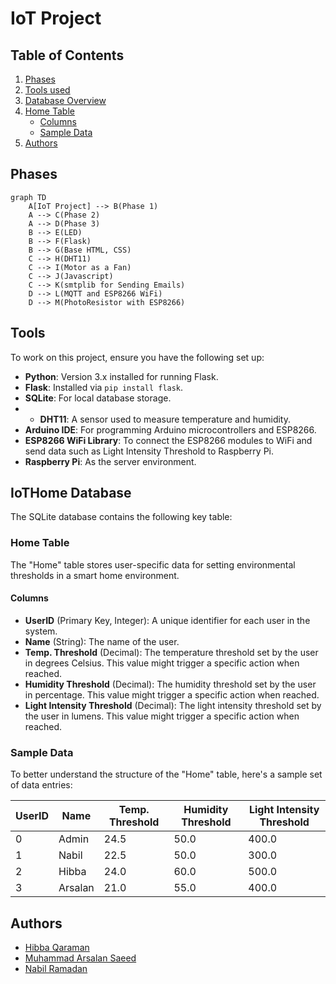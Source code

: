 # IoT Project

## Table of Contents
1. [Phases](#phases)
2. [Tools used](#tools)
3. [Database Overview](#iothome-database)
4. [Home Table](#home-table)
   - [Columns](#columns)
   - [Sample Data](#sample-data)
5. [Authors](#authors)


## Phases
```mermaid
graph TD
    A[IoT Project] --> B(Phase 1)
    A --> C(Phase 2)
    A --> D(Phase 3)
    B --> E(LED)
    B --> F(Flask)
    B --> G(Base HTML, CSS)
    C --> H(DHT11)
    C --> I(Motor as a Fan)
    C --> J(Javascript)
    C --> K(smtplib for Sending Emails)
    D --> L(MQTT and ESP8266 WiFi)
    D --> M(PhotoResistor with ESP8266)
```

## Tools
To work on this project, ensure you have the following set up:

- **Python**: Version 3.x installed for running Flask.
- **Flask**: Installed via `pip install flask`.
- **SQLite**: For local database storage.
- - **DHT11**: A sensor used to measure temperature and humidity.
- **Arduino IDE**: For programming Arduino microcontrollers and ESP8266.
- **ESP8266 WiFi Library**: To connect the ESP8266 modules to WiFi and send data such as Light Intensity Threshold to Raspberry Pi.
- **Raspberry Pi**: As the server environment.

## IoTHome Database
The SQLite database contains the following key table:

### Home Table
The "Home" table stores user-specific data for setting environmental thresholds in a smart home environment.

#### Columns
- **UserID** (Primary Key, Integer): A unique identifier for each user in the system.
- **Name** (String): The name of the user.
- **Temp. Threshold** (Decimal): The temperature threshold set by the user in degrees Celsius. This value might trigger a specific action when reached.
- **Humidity Threshold** (Decimal): The humidity threshold set by the user in percentage. This value might trigger a specific action when reached.
- **Light Intensity Threshold** (Decimal): The light intensity threshold set by the user in lumens. This value might trigger a specific action when reached.

### Sample Data
To better understand the structure of the "Home" table, here's a sample set of data entries:

| UserID | Name  | Temp. Threshold | Humidity Threshold | Light Intensity Threshold |
|--------|-------|-----------------|--------------------|---------------------------|
| 0      | Admin | 24.5            | 50.0               | 400.0                     |
| 1      | Nabil | 22.5            | 50.0               | 300.0                     |
| 2      | Hibba | 24.0            | 60.0               | 500.0                     |
| 3      |Arsalan| 21.0            | 55.0               | 400.0                     |


## Authors

- [Hibba Qaraman](https://github.com/hqara)
- [Muhammad Arsalan Saeed ](https://github.com/2191818)
- [Nabil Ramadan](https://github.com/Nabil-rn)
